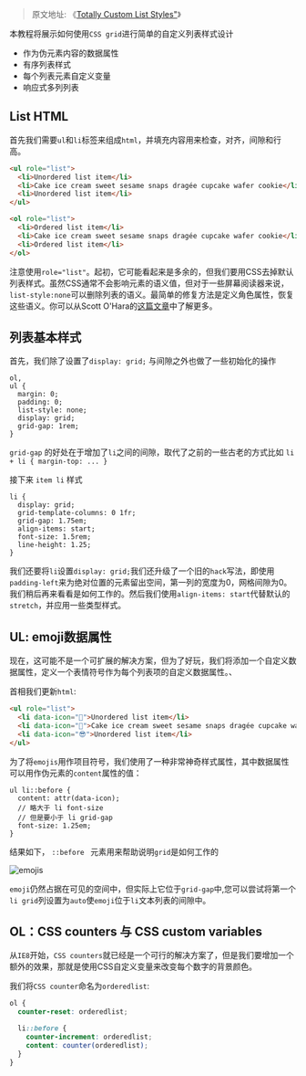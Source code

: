 > 原文地址: 《[Totally Custom List Styles"](https://moderncss.dev/totally-custom-list-styles/)》

本教程将展示如何使用`CSS grid`进行简单的自定义列表样式设计

- 作为伪元素内容的数据属性
- 有序列表样式
- 每个列表元素自定义变量
- 响应式多列列表

## List HTML

首先我们需要`ul`和`li`标签来组成`html`，并填充内容用来检查，对齐，间隙和行高。

```html
<ul role="list">
  <li>Unordered list item</li>
  <li>Cake ice cream sweet sesame snaps dragée cupcake wafer cookie</li>
  <li>Unordered list item</li>
</ul>

<ol role="list">
  <li>Ordered list item</li>
  <li>Cake ice cream sweet sesame snaps dragée cupcake wafer cookie</li>
  <li>Ordered list item</li>
</ol>
```

注意使用`role="list"`。起初，它可能看起来是多余的，但我们要用CSS去掉默认列表样式。虽然CSS通常不会影响元素的语义值，但对于一些屏幕阅读器来说，`list-style:none`可以删除列表的语义。最简单的修复方法是定义角色属性，恢复这些语义。你可以从Scott O'Hara的[这篇文章](https://www.scottohara.me/blog/2019/01/12/lists-and-safari.html)中了解更多。

## 列表基本样式

首先，我们除了设置了`display: grid;` 与间隙之外也做了一些初始化的操作

``` less
ol,
ul {
  margin: 0;
  padding: 0;
  list-style: none;
  display: grid;
  grid-gap: 1rem;
}
```

`grid-gap` 的好处在于增加了`li`之间的间隙，取代了之前的一些古老的方式比如 `li + li { margin-top: ... }`

接下来 `item li` 样式

```less
li {
  display: grid;
  grid-template-columns: 0 1fr;
  grid-gap: 1.75em;
  align-items: start;
  font-size: 1.5rem;
  line-height: 1.25;
}
```

我们还要将`li`设置`display: grid;`我们还升级了一个旧的`hack`写法，即使用`padding-left`来为绝对位置的元素留出空间，第一列的宽度为0，网格间隙为0。我们稍后再来看看是如何工作的。然后我们使用`align-items: start`代替默认的`stretch`，并应用一些类型样式。

## UL: emoji数据属性

现在，这可能不是一个可扩展的解决方案，但为了好玩，我们将添加一个自定义数据属性，定义一个表情符号作为每个列表项的自定义数据属性。、

首相我们更新`html`:

```html
<ul role="list">
  <li data-icon="🦄">Unordered list item</li>
  <li data-icon="🌈">Cake ice cream sweet sesame snaps dragée cupcake wafer cookie</li>
  <li data-icon="😎">Unordered list item</li>
</ul>
```

为了将`emojis`用作项目符号，我们使用了一种非常神奇样式属性，其中数据属性可以用作伪元素的`content`属性的值：

```less
ul li::before {
  content: attr(data-icon);
  // 略大于 li font-size
  // 但是要小于 li grid-gap
  font-size: 1.25em;
}
```

结果如下， `::before ` 元素用来帮助说明`grid`是如何工作的

![emojis](https://tva1.sinaimg.cn/large/007S8ZIlly1gf2lz87t6gj30ye0eg409.jpg)

`emoji`仍然占据在可见的空间中，但实际上它位于`grid-gap`中,您可以尝试将第一个`li grid`列设置为`auto`使`emoji`位于`li`文本列表的间隙中。

## OL：CSS counters 与 CSS custom variables

从`IE8`开始，`CSS counters`就已经是一个可行的解决方案了，但是我们要增加一个额外的效果，那就是使用CSS自定义变量来改变每个数字的背景颜色。

我们将`CSS counter`命名为`orderedlist`:

```scss
ol {
  counter-reset: orderedlist;

  li::before {
    counter-increment: orderedlist;
    content: counter(orderedlist);
  }
}
```

